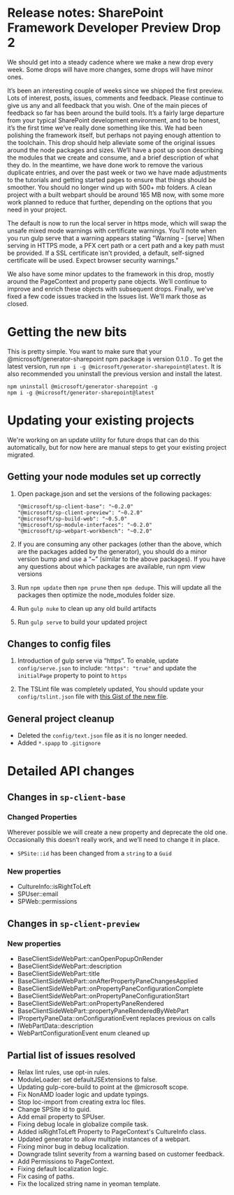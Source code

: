 # Release notes: SharePoint Framework Developer Preview Drop 2

We should get into a steady cadence where we make a new drop every week.  Some drops will have more changes, some drops will have minor ones.
 
It’s been an interesting couple of weeks since we shipped the first preview.  Lots of interest, posts, issues, comments and feedback.  Please continue to give us any and all feedback that you wish.  One of the main pieces of feedback so far has been around the build tools.  It’s a fairly large departure from your typical SharePoint development environment, and to be honest, it’s the first time we’ve really done something like this.  We had been polishing the framework itself, but perhaps not paying enough attention to the toolchain.  This drop should help alleviate some of the original issues around the node packages and sizes.  We’ll have a post up soon describing the modules that we create and consume, and a brief description of what they do.  In the meantime, we have done work to remove the various duplicate entries, and over the past week or two we have made adjustments to the tutorials and getting started pages to ensure that things should be smoother.  You should no longer wind up with 500+ mb folders.  A clean project with a built webpart should be around 165 MB now, with some more work planned to reduce that further, depending on the options that you need in your project.

The default is now to run the local server in https mode, which will swap the unsafe mixed mode warnings with certificate warnings.  You'll note when you run gulp serve that a warning appears stating "Warning - [serve] When serving in HTTPS mode, a PFX cert path or a cert path and a key path must be provided. If a SSL certificate isn't provided, a default, self-signed certificate will be used. Expect browser security warnings."
 
We also have some minor updates to the framework in this drop, mostly around the PageContext and property pane objects.  We’ll continue to improve and enrich these objects with subsequent drops.  Finally, we've fixed a few code issues tracked in the Issues list.  We'll mark those as closed.

# Getting the new bits
This is pretty simple.  You want to make sure that your @microsoft/generator-sharepoint npm package is version 0.1.0 .  To get the latest version, run `npm i -g @microsoft/generator-sharepoint@latest`. It is also recommended you uninstall the previous version and install the latest.

```
npm uninstall @microsoft/generator-sharepoint -g
npm i -g @microsoft/generator-sharepoint@latest 
```

# Updating your existing projects
We're working on an update utility for future drops that can do this automatically, but for now here are manual steps to get your existing project migrated.

## Getting your node modules set up correctly
1. Open package.json and set the versions of the following packages:

	```
	"@microsoft/sp-client-base": "~0.2.0"
	"@microsoft/sp-client-preview": "~0.2.0"
	"@microsoft/sp-build-web": "~0.5.0"
	"@microsoft/sp-module-interfaces": "~0.2.0"
	"@microsoft/sp-webpart-workbench": "~0.2.0"
	```

2. If you are consuming any other packages (other than the above, which are the packages added by the generator), you  should do a minor version bump and use a “~” (similar to the above packages). If you have any questions about which packages are available, run npm view <package> versions

3. Run `npm update` then `npm prune` then `npm dedupe`. This will update all the packages then optimize the node_modules folder size.

4. Run `gulp nuke` to clean up any old build artifacts

5. Run `gulp serve` to build your updated project

## Changes to config files

1. Introduction of gulp serve via “https”. To enable, update `config/serve.json` to include: `"https": "true"` and update the `initialPage` property to point to `https`

2. The TSLint file was completely updated, You should update your `config/tslint.json` file with [this Gist of the new file](https://gist.github.com/nickpape-msft/b3a0e0a4d64c029794eb4d2318d54308).

## General project cleanup
* Deleted the `config/text.json` file as it is no longer needed.
* Added `*.spapp` to `.gitignore`


# Detailed API changes
## Changes in `sp-client-base`
 
### Changed Properties
Wherever possible we will create a new property and deprecate the old one. Occasionally this doesn’t really work, and we’ll need to change it in place.

* `SPSite::id` has been changed from a `string` to a `Guid`
 
### New properties

* CultureInfo::isRightToLeft
* SPUser::email
* SPWeb::permissions
 
## Changes in `sp-client-preview`
### New properties

* BaseClientSideWebPart::canOpenPopupOnRender
* BaseClientSideWebPart::description
* BaseClientSideWebPart::title
* BaseClientSideWebPart::onAfterPropertyPaneChangesApplied
* BaseClientSideWebPart::onPropertyPaneConfigurationComplete
* BaseClientSideWebPart::onPropertyPaneConfigurationStart
* BaseClientSideWebPart::onPropertyPaneRendered
* BaseClientSideWebPart::propertyPaneRenderedByWebPart
* IPropertyPaneData::onConfigurationEvent replaces previous on calls
* IWebPartData::description
* WebPartConfigurationEvent enum cleaned up

## Partial list of issues resolved
* Relax lint rules, use opt-in rules.
* ModuleLoader: set defaultJSExtensions to false.
* Updating gulp-core-build to point at the @microsoft scope.
* Fix NonAMD loader logic and update typings.
* Stop loc-import from creating extra loc files.
* Change SPSite id to guid.
* Add email property to SPUser.
* Fixing debug locale in globalize compile task.
* Added isRightToLeft Property to PageContext's CultureInfo class.
* Updated generator to allow multiple instances of a webpart.
* Fixing minor bug in debug localization.
* Downgrade tslint severity from a warning based on customer feedback.
* Add Permissions to PageContext.
* Fixing default localization logic.
* Fix casing of paths.
* Fix the localized string name in yeoman template.

